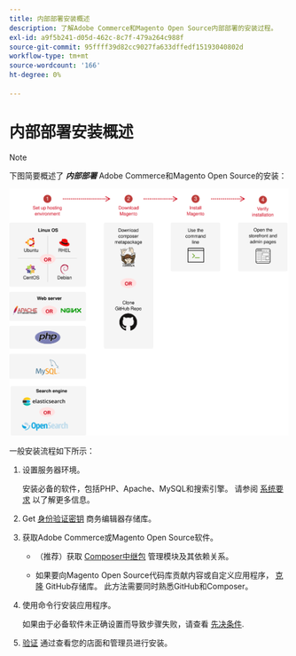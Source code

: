 ```yaml
---
title: 内部部署安装概述
description: 了解Adobe Commerce和Magento Open Source内部部署的安装过程。
exl-id: a9f5b241-d05d-462c-8c7f-479a264c988f
source-git-commit: 95ffff39d82cc9027fa633dffedf15193040802d
workflow-type: tm+mt
source-wordcount: '166'
ht-degree: 0%

---
```


# 内部部署安装概述

>[!NOTE]
>
>下图简要概述了 _**内部部署**_ Adobe Commerce和Magento Open Source的安装：

![安装工作原理](../assets/installation/install-diagram-24.svg)

一般安装流程如下所示：

1. 设置服务器环境。

   安装必备的软件，包括PHP、Apache、MySQL和搜索引擎。 请参阅 [系统要求](system-requirements.md) 以了解更多信息。

1. Get [身份验证密钥](prerequisites/authentication-keys.md) 商务编辑器存储库。

1. 获取Adobe Commerce或Magento Open Source软件。

   * （推荐）获取 [Composer中继包](composer.md) 管理模块及其依赖关系。

   * 如果要向Magento Open Source代码库贡献内容或自定义应用程序， [克隆](https://developer.adobe.com/commerce/contributor/guides/install/clone-repository/) GitHub存储库。 此方法需要同时熟悉GitHub和Composer。

1. 使用命令行安装应用程序。

   如果由于必备软件未正确设置而导致步骤失败，请查看 [先决条件](prerequisites/overview.md).

1. [验证](next-steps/verify.md) 通过查看您的店面和管理员进行安装。
